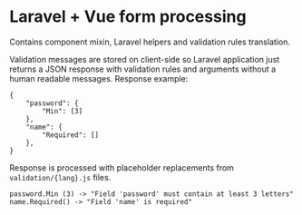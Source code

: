 # Laravel + Vue form processing

Contains component mixin, Laravel helpers and validation rules translation.

Validation messages are stored on client-side so Laravel application just returns a JSON response
with validation rules and arguments without a human readable messages. Response example:

```
{
    "password": {
        "Min": [3]
    },
    "name": {
        "Required": []
    },
}
```

Response is processed with placeholder replacements from `validation/{lang}.js` files.

```
password.Min (3) -> "Field 'password' must contain at least 3 letters"
name.Required() -> "Field 'name' is required"
```